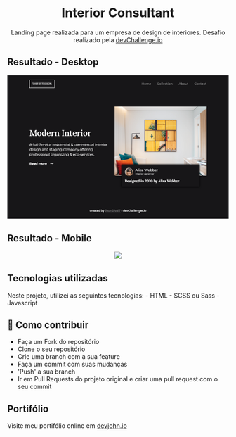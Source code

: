 <h1 align="center">Interior Consultant</h1>

<p align='center' width="360px">Landing page realizada para um empresa de design de interiores. Desafio realizado pela <a href="https://devchallenges.io">devChallenge.io</a></p>

##  Resultado - Desktop
<p align="center" width="360px">
    <img src="./public/img/toReadme/desktop.png">
</p>

## Resultado - Mobile
<p align="center" width="360px">
    <img src="./public/img/toReadme/mobile.gif">
</p>

## Tecnologias utilizadas

Neste projeto, utilizei as seguintes tecnologias:
    - HTML
    - SCSS ou Sass
    - Javascript

## :link: Como contribuir 

- Faça um Fork do repositório
- Clone o seu repositório
- Crie uma branch com a sua feature
- Faça um commit com suas mudanças
- 'Push' a sua branch
- Ir em Pull Requests do projeto original e criar uma pull request com o seu commit

## Portifólio

Visite meu portifólio online em [devjohn.io](https://jhonsilva17.github.io/portfolio-devjohn/)

    